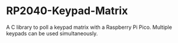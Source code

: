 # RP2040-Keypad-Matrix

A C library to poll a keypad matrix with a Raspberry Pi Pico.
Multiple keypads can be used simultaneously.